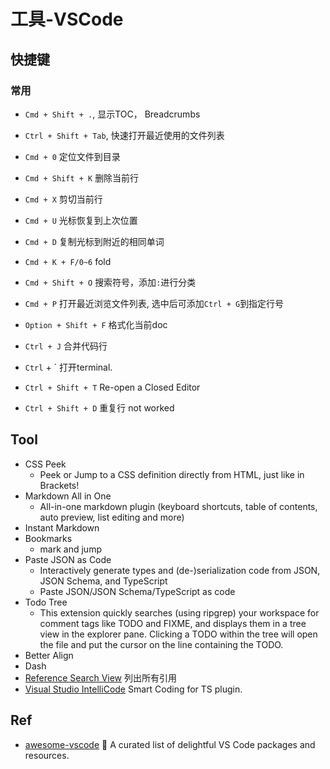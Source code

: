 # 工具-VSCode


## 快捷键


### 常用

* `Cmd + Shift + .`, 显示TOC， Breadcrumbs
* `Ctrl + Shift + Tab`, 快速打开最近使用的文件列表

* `Cmd + 0` 定位文件到目录
* `Cmd + Shift + K` 删除当前行
* `Cmd + X` 剪切当前行
* `Cmd + U` 光标恢复到上次位置
* `Cmd + D` 复制光标到附近的相同单词
* `Cmd + K + F/0~6` fold
* `Cmd + Shift + O` 搜索符号，添加`:`进行分类
* `Cmd + P` 打开最近浏览文件列表, 选中后可添加`Ctrl + G`到指定行号
* `Option + Shift + F` 格式化当前doc
* `Ctrl + J` 合并代码行
* `Ctrl` + ` 打开terminal.
* `Ctrl + Shift + T`  Re-open a Closed Editor
* `Ctrl + Shift + D`  重复行  not worked


## Tool

* CSS Peek
  * Peek or Jump to a CSS definition directly from HTML, just like in Brackets!
* Markdown All in One
  * All-in-one markdown plugin (keyboard shortcuts, table of contents, auto preview, list editing and more)
* Instant Markdown
* Bookmarks
  * mark and jump
* Paste JSON as Code
  - Interactively generate types and (de-)serialization code from JSON, JSON Schema, and TypeScript
  - Paste JSON/JSON Schema/TypeScript as code
* Todo Tree
  * This extension quickly searches (using ripgrep) your workspace for comment tags like TODO and FIXME, and displays them in a tree view in the explorer pane. Clicking a TODO within the tree will open the file and put the cursor on the line containing the TODO.
* Better Align
* Dash
* [Reference Search View](https://marketplace.visualstudio.com/items?itemName=ms-vscode.references-view) 列出所有引用
* [Visual Studio IntelliCode](https://marketplace.visualstudio.com/items?itemName=VisualStudioExptTeam.vscodeintellicode) Smart Coding for TS plugin.


## Ref 

* [awesome-vscode](https://viatsko.github.io/awesome-vscode/) 🎨 A curated list of delightful VS Code packages and resources.